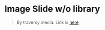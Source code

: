 # Image Slide w/o library
> By traversy media. Link is [here](https://codepen.io/bradtraversy/pen/oVPBaa)